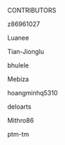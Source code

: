 CONTRIBUTORS

z86961027

Luanee

Tian-Jionglu

bhulele

Mebiza

hoangminhq5310

deloarts

Mithro86

ptm-tm
